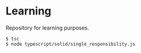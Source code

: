 # Learning
Repository for learning purposes.

```
$ tsc
$ node typescript/solid/single_responsibility.js
```